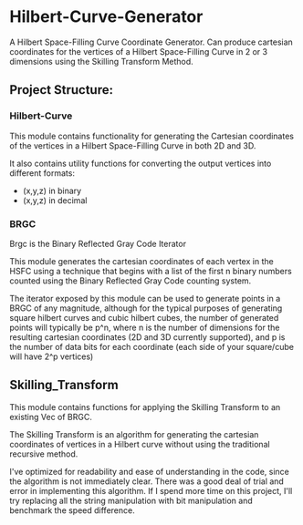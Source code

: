 # Hilbert-Curve-Generator

A Hilbert Space-Filling Curve Coordinate Generator. Can produce cartesian coordinates for the vertices of a Hilbert Space-Filling Curve in 2 or 3 dimensions using the Skilling Transform Method.

## Project Structure:

### Hilbert-Curve

This module contains functionality for generating the Cartesian coordinates of the vertices in a Hilbert Space-Filling Curve in both 2D and 3D.

It also contains utility functions for converting the output vertices into different formats:

- (x,y,z) in binary
- (x,y,z) in decimal

### BRGC

Brgc is the Binary Reflected Gray Code Iterator

This module generates the cartesian coordinates of each vertex in the
HSFC using a technique that begins with a list of the first n binary
numbers counted using the Binary Reflected Gray Code counting system.

The iterator exposed by this module can be used to generate
points in a BRGC of any magnitude, although for the typical purposes
of generating square hilbert curves and cubic hilbert cubes, the number
of generated points will typically be p^n, where n is the number of dimensions
for the resulting cartesian coordinates (2D and 3D currently supported), and p
is the number of data bits for each coordinate (each side of your square/cube
will have 2^p vertices)

## Skilling_Transform

This module contains functions for applying the Skilling Transform to an existing
Vec<u32> of BRGC.

The Skilling Transform is an algorithm for generating the cartesian coordinates of
vertices in a Hilbert curve without using the traditional recursive method.

I've optimized for readability and ease of understanding in the code,
since the algorithm is not immediately clear. There was a good deal of trial
and error in implementing this algorithm. If I spend more time on this project,
I'll try replacing all the string manipulation with bit manipulation and benchmark
the speed difference.
